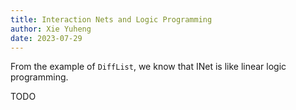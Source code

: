 ```yaml
---
title: Interaction Nets and Logic Programming
author: Xie Yuheng
date: 2023-07-29
---
```


From the example of `DiffList`, we know that
INet is like linear logic programming.

TODO
